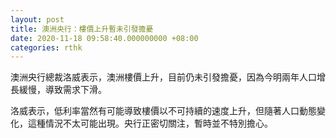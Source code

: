 ```yaml
---
layout: post
title: 澳洲央行：樓價上升暫未引發擔憂
date: 2020-11-18 09:58:40.000000000 +08:00
categories: rthk
---
```


澳洲央行總裁洛威表示，澳洲樓價上升，目前仍未引發擔憂，因為今明兩年人口增長緩慢，導致需求下滑。

洛威表示，低利率當然有可能導致樓價以不可持續的速度上升，但隨著人口動態變化，這種情況不太可能出現。央行正密切關注，暫時並不特別擔心。
